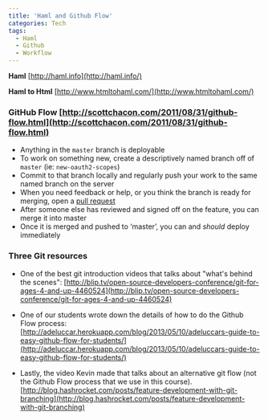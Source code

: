```yaml
---
title: 'Haml and Github Flow'
categories: Tech
tags:
  - Haml
  - Github
  - Workflow
---
```


**Haml** [http://haml.info](http://haml.info/)

**Haml to Html** [http://www.htmltohaml.com/](http://www.htmltohaml.com/)

### GitHub Flow [http://scottchacon.com/2011/08/31/github-flow.html](http://scottchacon.com/2011/08/31/github-flow.html)

- Anything in the `master` branch is deployable
- To work on something new, create a descriptively named branch off of `master` (ie: `new-oauth2-scopes`)
- Commit to that branch locally and regularly push your work to the same named branch on the server
- When you need feedback or help, or you think the branch is ready for merging, open a [pull request](http://help.github.com/send-pull-requests/)
- After someone else has reviewed and signed off on the feature, you can merge it into master
- Once it is merged and pushed to ‘master’, you can and *should* deploy immediately

<!-- more -->

### Three Git resources
- One of the best git introduction videos that talks about "what's behind the scenes": 
[http://blip.tv/open-source-developers-conference/git-for-ages-4-and-up-4460524](http://blip.tv/open-source-developers-conference/git-for-ages-4-and-up-4460524)

- One of our students wrote down the details of how to do the Github Flow process: 
[http://adeluccar.herokuapp.com/blog/2013/05/10/adeluccars-guide-to-easy-github-flow-for-students/](http://adeluccar.herokuapp.com/blog/2013/05/10/adeluccars-guide-to-easy-github-flow-for-students/)

- Lastly, the video Kevin made that talks about an alternative git flow (not the Github Flow process that we use in this course). 
[http://blog.hashrocket.com/posts/feature-development-with-git-branching](http://blog.hashrocket.com/posts/feature-development-with-git-branching)
